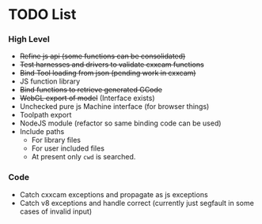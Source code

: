 # TODO List #

### High Level ###
 * ~~Refine js api (some functions can be consolidated)~~
 * ~~Test harnesses and drivers to validate cxxcam functions~~
 * ~~Bind Tool loading from json (pending work in cxxcam)~~
 * JS function library
 * ~~Bind functions to retrieve generated GCode~~
 * ~~WebGL export of model~~ (Interface exists)
 * Unchecked pure js Machine interface (for browser things)
 * Toolpath export
 * NodeJS module (refactor so same binding code can be used)
 * Include paths
    - For library files
    - For user included files
    - At present only `cwd` is searched.

### Code ###
 * Catch cxxcam exceptions and propagate as js exceptions
 * Catch v8 exceptions and handle correct (currently just segfault in some cases of invalid input)
